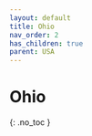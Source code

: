```yaml
---
layout: default
title: Ohio
nav_order: 2
has_children: true
parent: USA
---
```


# Ohio

{: .no\_toc }

